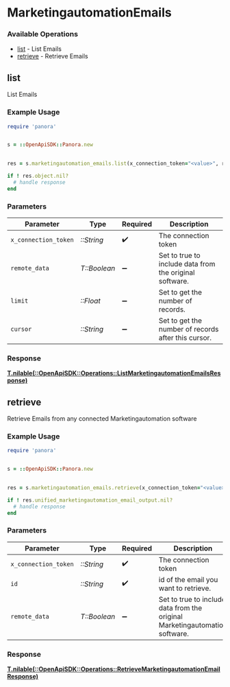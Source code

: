 # MarketingautomationEmails


### Available Operations

* [list](#list) - List  Emails
* [retrieve](#retrieve) - Retrieve Emails

## list

List  Emails

### Example Usage

```ruby
require 'panora'


s = ::OpenApiSDK::Panora.new

    
res = s.marketingautomation_emails.list(x_connection_token="<value>", remote_data=false, limit=7685.78, cursor="<value>")

if ! res.object.nil?
  # handle response
end

```

### Parameters

| Parameter                                               | Type                                                    | Required                                                | Description                                             |
| ------------------------------------------------------- | ------------------------------------------------------- | ------------------------------------------------------- | ------------------------------------------------------- |
| `x_connection_token`                                    | *::String*                                              | :heavy_check_mark:                                      | The connection token                                    |
| `remote_data`                                           | *T::Boolean*                                            | :heavy_minus_sign:                                      | Set to true to include data from the original software. |
| `limit`                                                 | *::Float*                                               | :heavy_minus_sign:                                      | Set to get the number of records.                       |
| `cursor`                                                | *::String*                                              | :heavy_minus_sign:                                      | Set to get the number of records after this cursor.     |


### Response

**[T.nilable(::OpenApiSDK::Operations::ListMarketingautomationEmailsResponse)](../../models/operations/listmarketingautomationemailsresponse.md)**


## retrieve

Retrieve Emails from any connected Marketingautomation software

### Example Usage

```ruby
require 'panora'


s = ::OpenApiSDK::Panora.new

    
res = s.marketingautomation_emails.retrieve(x_connection_token="<value>", id="<value>", remote_data=false)

if ! res.unified_marketingautomation_email_output.nil?
  # handle response
end

```

### Parameters

| Parameter                                                                   | Type                                                                        | Required                                                                    | Description                                                                 |
| --------------------------------------------------------------------------- | --------------------------------------------------------------------------- | --------------------------------------------------------------------------- | --------------------------------------------------------------------------- |
| `x_connection_token`                                                        | *::String*                                                                  | :heavy_check_mark:                                                          | The connection token                                                        |
| `id`                                                                        | *::String*                                                                  | :heavy_check_mark:                                                          | id of the email you want to retrieve.                                       |
| `remote_data`                                                               | *T::Boolean*                                                                | :heavy_minus_sign:                                                          | Set to true to include data from the original Marketingautomation software. |


### Response

**[T.nilable(::OpenApiSDK::Operations::RetrieveMarketingautomationEmailResponse)](../../models/operations/retrievemarketingautomationemailresponse.md)**

